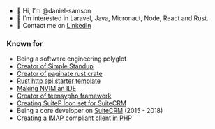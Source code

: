 - 👋 Hi, I’m @daniel-samson
- 👀 I’m interested in Laravel, Java, Micronaut, Node, React and Rust.
- 💬 Contact me on [LinkedIn](http://www.linkedin.com/in/danieljsamson)

### Known for

- Being a software engineering polyglot
- [Creator of Simple Standup](https://simplestandup.app/)
- [Creator of paginate rust crate](https://github.com/daniel-samson/paginate)
- [Rust http api starter template](https://github.com/daniel-samson/http-api-rs)
- [Making NVIM an IDE](https://github.com/daniel-samson/neovim)
- [Creator of teensyphp framework](https://github.com/daniel-samson/teensyphp)
- [Creating SuiteP Icon set for SuiteCRM](https://daniel-samson.github.io/suitepicon/)
- Being a core developer on [SuiteCRM](https://github.com/salesagility/SuiteCRM) (2015 - 2018)
- [Creating a IMAP compliant client in PHP](https://github.com/daniel-samson/Pimap)
<!---
daniel-samson/daniel-samson is a ✨ special ✨ repository because its `README.md` (this file) appears on your GitHub profile.
You can click the Preview link to take a look at your changes.
--->

